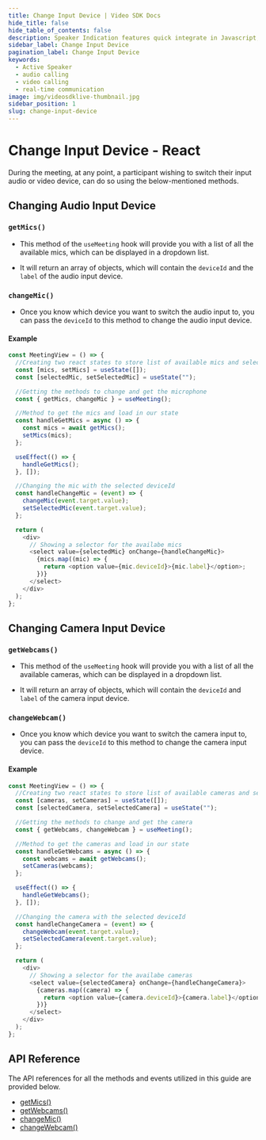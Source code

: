 ```yaml
---
title: Change Input Device | Video SDK Docs
hide_title: false
hide_table_of_contents: false
description: Speaker Indication features quick integrate in Javascript, React JS, Android, IOS, React Native, Flutter with Video SDK to add live video & audio conferencing to your applications.
sidebar_label: Change Input Device
pagination_label: Change Input Device
keywords:
  - Active Speaker
  - audio calling
  - video calling
  - real-time communication
image: img/videosdklive-thumbnail.jpg
sidebar_position: 1
slug: change-input-device
---
```

 
# Change Input Device - React

During the meeting, at any point, a participant wishing to switch their input audio or video device, can do so using the below-mentioned methods.

## Changing Audio Input Device

### `getMics()`

- This method of the `useMeeting` hook will provide you with a list of all the available mics, which can be displayed in a dropdown list.

- It will return an array of objects, which will contain the `deviceId` and  the `label` of the audio input device.

### `changeMic()`

- Once you know which device you want to switch the audio input to, you can pass the `deviceId` to this method to change the audio input device.

#### Example

```js
const MeetingView = () => {
  //Creating two react states to store list of available mics and selected microphone
  const [mics, setMics] = useState([]);
  const [selectedMic, setSelectedMic] = useState("");

  //Getting the methods to change and get the microphone
  const { getMics, changeMic } = useMeeting();

  //Method to get the mics and load in our state
  const handleGetMics = async () => {
    const mics = await getMics();
    setMics(mics);
  };

  useEffect(() => {
    handleGetMics();
  }, []);

  //Changing the mic with the selected deviceId
  const handleChangeMic = (event) => {
    changeMic(event.target.value);
    setSelectedMic(event.target.value);
  };

  return (
    <div>
      // Showing a selector for the availabe mics
      <select value={selectedMic} onChange={handleChangeMic}>
        {mics.map((mic) => {
          return <option value={mic.deviceId}>{mic.label}</option>;
        })}
      </select>
    </div>
  );
};
```

## Changing Camera Input Device

### `getWebcams()`

- This method of the `useMeeting` hook will provide you with a list of all the available cameras, which can be displayed in a dropdown list.

- It will return an array of objects, which will contain the `deviceId` and `label` of the camera input device.

### `changeWebcam()`

- Once you know which device you want to switch the camera input to, you can pass the `deviceId` to this method to change the camera input device.

#### Example

```js
const MeetingView = () => {
  //Creating two react states to store list of available cameras and selected camera
  const [cameras, setCameras] = useState([]);
  const [selectedCamera, setSelectedCamera] = useState("");

  //Getting the methods to change and get the camera
  const { getWebcams, changeWebcam } = useMeeting();

  //Method to get the cameras and load in our state
  const handleGetWebcams = async () => {
    const webcams = await getWebcams();
    setCameras(webcams);
  };

  useEffect(() => {
    handleGetWebcams();
  }, []);

  //Changing the camera with the selected deviceId
  const handleChangeCamera = (event) => {
    changeWebcam(event.target.value);
    setSelectedCamera(event.target.value);
  };

  return (
    <div>
      // Showing a selector for the availabe cameras
      <select value={selectedCamera} onChange={handleChangeCamera}>
        {cameras.map((camera) => {
          return <option value={camera.deviceId}>{camera.label}</option>;
        })}
      </select>
    </div>
  );
};
```

## API Reference

The API references for all the methods and events utilized in this guide are provided below.

- [getMics()](/react/api/sdk-reference/use-meeting/methods#getmics)
- [getWebcams()](/react/api/sdk-reference/use-meeting/methods#getwebcams)
- [changeMic()](/react/api/sdk-reference/use-meeting/methods#changemic)
- [changeWebcam()](/react/api/sdk-reference/use-meeting/methods#changewebcam)
